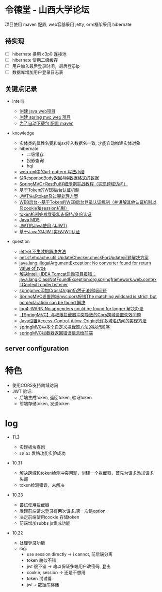 # 令德堂 - 山西大学论坛

项目使用 maven 配置, web容器采用 jetty, orm框架采用 hibernate

## 待实现
- [ ] hibernate 换用 c3p0 连接池
- [ ] hibernate 使用二级缓存
- [ ] 用户加入最后登录时间，最后登录ip
- [ ] 数据库增加用户登录日志表

## 关键点记录
- intellij 
    - [创建 java web项目](https://www.cnblogs.com/yangyquin/p/5285272.html)
    - [创建 spring mvc web 项目](https://www.cnblogs.com/yangyquin/p/5286457.html)
    - [为了自动下载包 配置 maven](https://blog.csdn.net/qq_32588349/article/details/51461182)

- knowledge
    - 实体类的属性名要和ajax传入数据名一致, 才能自动构建实体对象
    - hibernate
        - 二级缓存
        - 投影查询
        - hql
    - [web.xml中的url-pattern 写法小结](https://blog.csdn.net/farawaywl/article/details/52902902)
    - [@ResponseBody返回4种数据格式的数据](https://blog.csdn.net/weixin_42189604/article/details/82179660)
    - [SpringMVC+RestFul详细示例实战教程（实现跨域访问）](https://blog.51cto.com/sihai/2127929)
    - [基于Token的WEB后台认证机制](https://www.cnblogs.com/xiekeli/p/5607107.html)
    - [JWT生成token及过期处理方案](https://my.oschina.net/odetteisgorgeous/blog/1920762)
    - [WEB后台--基于Token的WEB后台登录认证机制（并讲解其他认证机制以及cookie和session机制）](https://www.jianshu.com/p/227306fa28e4)
    - [token机制完成登录状态保持/身份认证](https://www.jianshu.com/p/8d28e60af440)
    - [Java MD5](https://www.jianshu.com/p/0086b0242cd6)
    - [JWT的Java使用 (JJWT)](https://blog.csdn.net/qq_37636695/article/details/79265711)
    - [基于Java的JJWT实现JWT认证](https://blog.csdn.net/u010953880/article/details/86735797)
    
- question
    - [jetty9 <welcome-file-list>不生效的解决方法](https://www.jianshu.com/p/358aae19969e)
    - [net.sf.ehcache.util.UpdateChecker.checkForUpdate问题解决方案](https://blog.csdn.net/wo541075754/article/details/79737289)
    - [java.lang.IllegalArgumentException: No converter found for return value of type](https://stackoverflow.com/questions/37841373/java-lang-illegalargumentexception-no-converter-found-for-return-value-of-type)
    - [解决Intellij IDEA Tomcat启动项目报错：java.lang.ClassNotFoundException:org.springframework.web.context.ContextLoaderListener](https://www.jianshu.com/p/18d068f47b09)
    - [springmvc添加CrossOrigin仍然无法跨域问题](https://blog.csdn.net/wfm19970/article/details/99494633)
    - [SpringMVC设置跨域mvc:cors报错The matching wildcard is strict, but no declaration can be found 解决](https://blog.csdn.net/ydk888888/article/details/83417259)
    - [log4j:WARN No appenders could be found for logger 解决办法](https://blog.csdn.net/chw0629/article/details/80567936)
    - [【SpringMVC】与权限拦截器冲突导致的Cors跨域设置失效问题](https://segmentfault.com/a/1190000010348077)
    - [Java设置Access-Control-Allow-Origin允许多域名访问的实现方法](https://www.jb51.net/article/148573.htm)
    - [springMVC中多个自定义拦截器方法的执行顺序](https://blog.csdn.net/weixin_39214481/article/details/80030609)
    - [springMVC拦截器返回错误信息给前端](https://blog.csdn.net/qq_37585236/article/details/81781563)
    
## server configuration

# 特色
- 使用CORS支持跨域访问
- JWT 验证:
    - 后端生成token, 返回token, 验证token
    - 前端存储token, 发送token

# log
- 11.3
    - 实现板块查询
    - `20:53` 发帖功能实验成功 
- 10.31
    - 解决跨域和token检测冲突问题，创建一个拦截器，首先为请求添加请求头部
    - token检测错误，未解决

- 10.23
    - 尝试使用拦截器
    - 发现前端请求登录有两次请求,第一次是option
    - 决定前端使用cookie 存储token
    - 前端增加subbs js集成功能

- 10.22
    - 处理登录功能
    - log: 
        - use session directly -> i cannot, 前后端分离
        - token 貌似不错
        - jwt  很不错 -> 难以保证多端用户改密码, 登出
        - cookie, session -> 还是不想用
        - token 试试看
        - jwt + 数据库存储